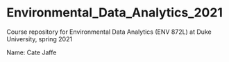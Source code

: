 # Environmental_Data_Analytics_2021
Course repository for Environmental Data Analytics (ENV 872L) at Duke University, spring 2021

Name: Cate Jaffe